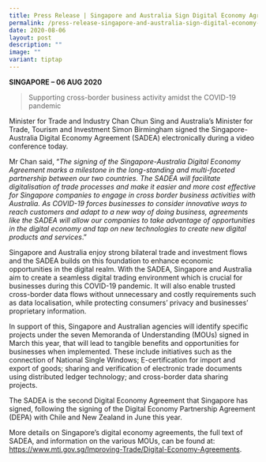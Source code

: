 ```yaml
---
title: Press Release | Singapore and Australia Sign Digital Economy Agreement
permalink: /press-release-singapore-and-australia-sign-digital-economy-agreement/
date: 2020-08-06
layout: post
description: ""
image: ""
variant: tiptap
---
```

<p><strong>SINGAPORE – 06 AUG 2020</strong>
</p>
<blockquote>
<p>Supporting cross-border business activity amidst the COVID-19 pandemic</p>
</blockquote>
<p></p>
<p>Minister for Trade and Industry Chan Chun Sing and Australia’s Minister
for Trade, Tourism and Investment Simon Birmingham signed the Singapore-Australia
Digital Economy Agreement (SADEA) electronically during a video conference
today.</p>
<p>Mr Chan said, “<em>The signing of the Singapore-Australia Digital Economy Agreement marks a milestone in the long-standing and multi-faceted partnership between our two countries. The SADEA will facilitate digitalisation of trade processes and make it easier and more cost effective for Singapore companies to engage in cross border business activities with Australia. As COVID-19 forces businesses to consider innovative ways to reach customers and adapt to a new way of doing business, agreements like the SADEA will allow our companies to take advantage of opportunities in the digital economy and tap on new technologies to create new digital products and services</em>.”</p>
<p>Singapore and Australia enjoy strong bilateral trade and investment flows
and the SADEA builds on this foundation to enhance economic opportunities
in the digital realm. With the SADEA, Singapore and Australia aim to create
a seamless digital trading environment which is crucial for businesses
during this COVID-19 pandemic. It will also enable trusted cross-border
data flows without unnecessary and costly requirements such as data localisation,
while protecting consumers’ privacy and businesses’ proprietary information.</p>
<p>In support of this, Singapore and Australian agencies will identify specific
projects under the seven Memoranda of Understanding (MOUs) signed in March
this year, that will lead to tangible benefits and opportunities for businesses
when implemented. These include initiatives such as the connection of National
Single Windows; E-certification for import and export of goods; sharing
and verification of electronic trade documents using distributed ledger
technology; and cross-border data sharing projects.</p>
<p>The SADEA is the second Digital Economy Agreement that Singapore has signed,
following the signing of the Digital Economy Partnership Agreement (DEPA)
with Chile and New Zealand in June this year.</p>
<p>More details on Singapore’s digital economy agreements, the full text
of SADEA, and information on the various MOUs, can be found at: <a href="https://www.mti.gov.sg/Improving-Trade/Digital-Economy-Agreements" rel="noopener noreferrer nofollow" target="_blank"><u>https://www.mti.gov.sg/Improving-Trade/Digital-Economy-Agreements</u></a>.</p>
<p></p>